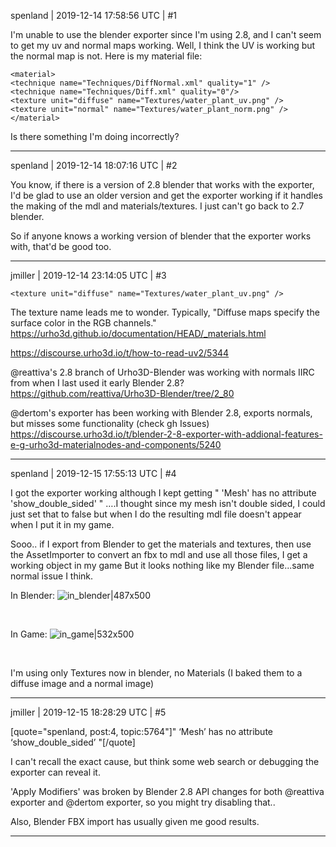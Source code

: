 spenland | 2019-12-14 17:58:56 UTC | #1

I'm unable to use the blender exporter since I'm using 2.8, and I can't seem to get my uv and normal maps working. Well, I think the UV is working but the normal map is not. Here is my material file:

    <material>
	<technique name="Techniques/DiffNormal.xml" quality="1" />
	<technique name="Techniques/Diff.xml" quality="0"/>
	<texture unit="diffuse" name="Textures/water_plant_uv.png" />
	<texture unit="normal" name="Textures/water_plant_norm.png" />
    </material> 

Is there something I'm doing incorrectly?

-------------------------

spenland | 2019-12-14 18:07:16 UTC | #2

You know, if there is a version of 2.8 blender that works with the exporter, I'd be glad to use an older version and get the exporter working if it handles the making of the mdl and materials/textures. I just can't go back to 2.7 blender.

So if anyone knows a working version of blender that the exporter works with, that'd be good too.

-------------------------

jmiller | 2019-12-14 23:14:05 UTC | #3

```
<texture unit="diffuse" name="Textures/water_plant_uv.png" />
```

The texture name leads me to wonder. Typically, "Diffuse maps specify the surface color in the RGB channels."
  https://urho3d.github.io/documentation/HEAD/_materials.html

  https://discourse.urho3d.io/t/how-to-read-uv2/5344

@reattiva's 2.8 branch of Urho3D-Blender was working with normals IIRC from when I last used it early Blender 2.8?
  https://github.com/reattiva/Urho3D-Blender/tree/2_80

@dertom's exporter has been working with Blender 2.8, exports normals, but misses some functionality (check gh Issues)
  https://discourse.urho3d.io/t/blender-2-8-exporter-with-addional-features-e-g-urho3d-materialnodes-and-components/5240

-------------------------

spenland | 2019-12-15 17:55:13 UTC | #4

I got the exporter working although I kept getting " 'Mesh' has no attribute 'show_double_sided' " ….I thought since my mesh isn't double sided, I could just set that to false but when I do the resulting mdl file doesn't appear when I put it in my game.

Sooo.. if I export from Blender to get the materials and textures, then use the AssetImporter to convert an fbx to mdl and use all those files, I get a working object in my game But it looks nothing like my Blender file...same normal issue I think.

In Blender:
![in_blender|487x500](upload://z1EsYtY7xLS5lswNj33H6C8TTNK.png) 

<br/>

In Game:
![in_game|532x500](upload://iyqqAeXrawhJem6IqW9I85971J7.png) 

<br/>

I'm using only Textures now in blender, no Materials (I baked them to a diffuse image and a normal image)

-------------------------

jmiller | 2019-12-15 18:28:29 UTC | #5

[quote="spenland, post:4, topic:5764"]" ‘Mesh’ has no attribute ‘show_double_sided’ "[/quote]

I can't recall the exact cause, but think some web search or debugging the exporter can reveal it.

'Apply Modifiers' was broken by Blender 2.8 API changes for both @reattiva exporter and @dertom exporter, so you might try disabling that..

Also, Blender FBX import has usually given me good results.

-------------------------

